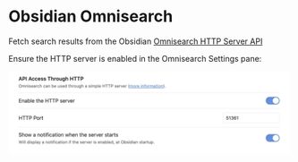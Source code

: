 # Obsidian Omnisearch

Fetch search results from the Obsidian [Omnisearch HTTP Server API](https://publish.obsidian.md/omnisearch/Public+API+%26+URL+Scheme#HTTP+Server+API)

Ensure the HTTP server is enabled in the Omnisearch Settings pane:

![](server-settings.jpg "omnisearch server settings")


